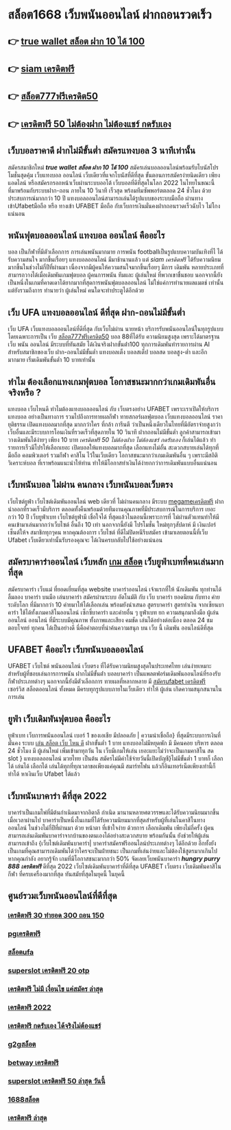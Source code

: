 # สล็อต1668 เว็บพนันออนไลน์  ฝากถอนรวดเร็ว 

## 👉 [true wallet สล็อต ฝาก 10 ได้ 100](https://member.mabet.net/?action=login)
## 👉 [siam เครดิตฟรี](https://mabet.net/credit-free-50/)
## 👉 [สล็อต777ฟรีเครดิต50](https://mabet.net/)
## 👉 [เครดิตฟรี 50 ไม่ต้องฝาก ไม่ต้องแชร์ กดรับเอง](https://member.mabet.net/?action=login)

## เว็บบอลราคาดี ฝากไม่มีขั้นต่ำ สมัครแทงบอล  3 นาทีเท่านั้น

สมัครสมาชิกใหม่ ***true wallet สล็อต ฝาก 10 ได้ 100*** 
สมัครเล่นบอลออนไลน์พร้อมรับโบนัสโปรโมชั่นสุดคุ้ม  เว็บแทงบอล ออนไลน์ เว็บเดียวที่แจกโบนัสที่ดีที่สุด ขั้นตอนการสมัครง่ายนิดเดียว เพียงแอดไลน์ หรือสมัครกรอกหน้าเว็บผ่านระบบออโต้ เว็บบอลที่ดีที่สุดในโลก 2022 ในไทยในขณะนี้ ที่มาพร้อมกับระบบฝาก-ถอน ภายใน 10 วินาที เร็วสุด พร้อมทีมซัพพอร์ตตลอด 24 ชั่วโมง ด้วยประสบการณ์มากกว่า 10 ปี แทงบอลออนไลน์สามารถเล่นได้รูปแบบของระบบมือถือ ผ่านทางเข้าUfabetมือถือ หรือ  ทางเข้า UFABET มือถือ กับเว็บการเงินมั่นคงฝากถอนรวดเร็วฉับไว ไม่โกงแน่นอน


##  พนันฟุตบอลออนไลน์   แทงบอล  ออนไลน์ คืออะไร

 บอล  เป็นกีฬาที่มีตัวเลือกการ การเล่นพนันมากมาย การพนัน footballเป็นรูปแบบความบันเทิงที่ไ ได้รับความสนใจ มากขึ้นเรื่อยๆ  แทงบอลออนไลน์  มีมาช้านานแล้ว แต่ *siam เครดิตฟรี* ได้รับความนิยม มากขึ้นในช่วงไม่กี่ปีที่ผ่านมา เนื่องจากมีผู้คนให้ความสนใจมากขึ้นเรื่อยๆ มีการ เดิมพัน หลายประเภทที่สามารถวางได้เมื่อเดิมพันเกมฟุตบอล   ผู้คนการพนัน ทีมและ ผู้เล่นใหม่ ที่พวกเขาชื่นชอบ นอกจากนี้ยังเป็นหนึ่งในเกมที่คาดเดาได้ยากมากที่สุดการพนันฟุตบอลออนไลน์   ไม่ใช่แค่การทำนายผลแมตช์ เท่านั้น แต่ยังรวมถึงการ ทำนายว่า ผู้เล่นใหม่ คนใดจะทำประตูได้อีกด้วย

## เว็บ UFA แทงบอลออนไลน์  ดีที่สุด ฝาก-ถอนไม่มีขั้นต่ำ

เว็บ UFA เว็บแทงบอลออนไลน์ที่ดีที่สุด กับเว็บไม่ผ่าน นายหน้า  บริการรับพนันออนไลน์ในทุกรูปแบบ โดยเฉพาะการเป็น เว็บ [สล็อต777ฟรีเครดิต50](https://member.mabet.net/?action=login) บอล 88ที่ได้รับ ความนิยมสูงสุด เพราะได้มาตรฐาน เว็บ พนัน ออนไลน์ มีระบบที่ทันสมัย ได้เงินจริงฝากขั้นต่ํา100 ทุกการเดิมพันทำรายการผ่าน AI สำหรับสมาชิกของเว็บ ฝาก-ถอนไม่มีขั้นต่ำ แทงบอลเต็ง บอลสเต็ป บอลสด บอลสูง-ต่ำ และอีกมากมาย เริ่มเดิมพันขั้นต่ำ 10 บาทเท่านั้น


## ทำไม ต้องเลือกแทงเกมฟุตบอล โอกาสชนะมากกว่าเกมเดิมพันอื่นจริงหรือ ?

แทงบอล เว็บไหนดี ทำไมต้องแทงบอลออนไลน์ กับ  เว็บตรงอย่าง UFABET เพราะเราเปิดให้บริการ แทงบอล อย่างเป็นทางการ รวมไปถึงการทายผลกีฬา ทายสกอร์ผลฟุตบอล เว็บแทงบอลออนไลน์  ราคายุติธรรม เปิดแทงบอลมากที่สุด มากกว่าใคร ที่กล้า การีนตี ว่าเป็นหนึ่งเดียวในไทยที่มีอัตราจ่ายสูงกว่าเว็บอื่นและมีระบบการโอนเงินที่รวดเร็วที่สุดภายใน 10 วินาที ฝากถอนไม่มีขั้นต่ำ ลูกค้าสามารถเข้ามาวางเดิมพันได้ง่ายๆ เพียง 10 บาท *เครดิตฟรี 50 ไม่ต้องฝาก ไม่ต้องแชร์ กดรับเอง* ก็เล่นได้แล้ว ทำรายการเร็วมีโปรให้เลือกเยอะ เปิดบอลให้แทงบอลมากที่สุด เลือกแทงไม่อั้น  สะดวกสบายเล่นได้ทุกที่ มือถือ คอมพิวเตอร์ รวมกีฬา คาสิโน ไว้ในเว็บเดียว โอกาสชนะมากว่าเกมเดิมพันอื่น ๆ เพราะมีสถิติ วิเคราะห์บอล ที่เราพร้อมแนะนำให้ท่าน ทำให้มีโอกาสทำเงินได้ง่ายกกว่าการเดิมพันแบบอื่นแน่นอน


## เว็บพนันบอล  ไม่ผ่าน คนกลาง  เว็บพนันบอลเว็บตรง 

 เว็บไซต์ยูฟ่า เว็บไซต์เดิมพันออนไลน์  web เดียวที่ ไม่ผ่านคนกลาง  มีระบบ [megameเครดิตฟรี](https://mabet.net/20-free-100/) ฝาก   นำออกที่รวดเร็วมีบริการ  ตลอดทั้งคืนพร้อมด้วยทีมงานคุณภาพที่มีประสบการณ์ในการบริการ  เยอะกว่า 10 ปี  เว็บยูฟ่าเบท เว็บไซต์ยูฟ่ามี  เชื่อใจได้  ที่สุดแล้วในตอนนี้เพราะการที่ ไม่ผ่านตัวแทนทำให้มีคนเข้ามาเล่นมากกว่าเว็บไซต์ อื่นถึง 10 เท่า นอกจากนี้ยังมี โปรโมชั่น ใหม่ทุกๆสัปดาห์ มี เงินเปอร์เซ็นต์ให้จ สมาชิกทุกๆคน หากคุณต้องการ เว็บไซต์ ที่ดีไม่ปิดหนีรีบสมัคร เข้ามาเลยตอนนี้ที่เว็บ Ufabet  เว็บเดียวเท่านั้นรับรองคุณจะ ได้เงินครบกลับไปใช้อย่างแน่นอน 

## สมัครบาคาร่าออนไลน์  เว็บหลัก [เกม สล็อต](https://mabet.net/credit-free-100/)  เว็บยูฟ่าเบทที่คนเล่นมากที่สุด

สมัครบาคาร่า  เว็บแม่  ที่ยอดเยี่ยมที่สุด   website  บาคาร่าออนไลน์ เจ้าแรกที่ให้  นักเดิมพัน  ทุกท่านได้ ลิ้มลอง บาคาร่า บนมือ เล่นบาคาร่า สมัครผ่านระบบ อัตโนมัติ กับ เว็บ บาคาร่า ยอดนิยม กับทาง ค่ายระดับโลก ที่มีมากกว่า 10 ค่ายมาให้ได้เลือกเล่น พร้อมยังนำเสนอ สูตรบาคาร่า  สูตรทำเงิน  จากเซียนบาคาร่า ใช้ได้ทั้งเกมคาสิโนออนไลน์ เซ็กซี่บาคาร่า และค่ายอื่น ๆ ยูฟ่าเบท  ยก  ความสนุกมาถึงมือ  ผู้เล่นออนไลน์  ออนไลน์ ที่มีระบบมีคุณภาพ ทั้งภาพและเสียง คมชัด เล่นได้อย่างต่อเนื่อง ตลอด 24 ชม ตอบโจทย์  ทุกคน  ได้เป็นอย่างดี นี่คือคำตอบที่น่าค้นความสนุก บน เว็บ นี้ เดิมพัน ออนไลน์ดีที่สุด 

## UFABET คืออะไร เว็บพนันบอลออนไลน์

UFABET เว็บไซต์  พนันออนไลน์ เว็บตรง  ที่ได้รับความนิยมสูงสุดในประเทศไทย เล่นง่ายเหมาะสำหรับผู้ที่ชอบเล่นการการพนัน  ฝากไม่มีขั้นต่ํา บอลบาคาร่า  เป็นแพลตฟอร์มเดิมพันออนไลน์ที่รองรับกีฬาประเภทต่างๆ นอกจากนี้ยังมีตัวเลือกการ ทายผลที่หลากหลาย มี [สมัครufabet เครดิตฟรี](https://mabet.net/) เซอร์วิส   สล็อตออนไลน์ ทั้งหมด  มีครบทุกรูปแบบภายในเว็บเดียว ทำให้  ผู้เล่น เกิดความสนุกสนานในการเล่น

##  ยูฟ่า  เว็บเดิมพันฟุตบอล  คืออะไร 

ยูฟ่าเบท  เว็บการพนันออนไลน์ เบอร์ 1 ของเอเชีย มีปลอดภัย | ความน่าเชื่อถือ} ที่สุดมีระบบการเงินที่มั่นคง ระบบ [เล่น สล็อต เว็บ ไหน ดี](https://bio.link/tisawago) ฝากขั้นต่ำ 1 บาท  แทงบอลไม่มีหยุดพัก มี มีคนคอย บริหาร ตลอด 24 ชั่วโมง  มี ผู้เล่นใหม่ เพิ่มเข้ามาทุกวัน ใน เว็บมีเกมให้เล่น เยอะแยะไม่ว่าจะเป็นเกมคาสิโน สด slot } แทงบอลออนไลน์  มวยไทย เป็นต้น  สมัครไม่มีค่าใช้จ่ายวันนี้เปิดบัญชี}ไม่มีขั้นต่ำ  1 บาทก็ เลือกได้ เล่นได้  เลือกได้ เล่นได้ทุกที่ทุกเวลาขอเพียงแค่คุณมี สมาร์ทโฟน แล้วก็อินเทอร์เน็ตเพียงเท่านี้ก็ ทำได้ หาเงินเว็บ Ufabet ได้แล้ว


## เว็บพนันบาคาร่า ดีที่สุด 2022 

บาคาร่าเป็นเกมไพ่ที่มีต้นกำเนิดมาจากอิตาลี กำเนิด มานานหลายศตวรรษและได้รับความนิยมมากขึ้นเมื่อเวลาผ่านไป บาคาร่าเป็นหนึ่งในเกมที่ได้รับความนิยมมากที่สุดสำหรับผู้ที่เล่นในคาสิโนทางออนไลน์ ในช่วงไม่กี่ปีที่ผ่านมา ด้วย    หน้าตา ที่เข้าใจง่าย ด้วยการ  เลือกเดิมพัน  เพียงไม่กี่ครั้ง ผู้คนสามารถเล่นเดิมพันบาคาร่าจากบ้านของตนเองได้อย่างสะดวกสบาย  พร้อมกันนั้น ยังช่วยให้ผู้เล่นสามารถเข้าถึง {เว็บไซต์เดิมพันบาคาร่า| บาคาร่าสมัครฟรีออนไลน์ประเภทต่างๆ ได้อีกด้วย อีกทั้งยังเป็นเกมที่คุณสามารถเดิมพันได้ว่าใครจะเป็นฝ่ายชนะ เป็นเกมที่เล่นง่ายและไม่ต้องใช้สูตรมากเกินไป หากคุณกำลัง  อยากรู้จัก เกมที่มีโอกาสชนะมากกว่า 50%  จัดเลยเว็บพนันบาคาร่า ***hungry purry 888 เครดิตฟรี*** ดีที่สุด 2022  เว็บไซต์เดิมพันบาคาร่าที่ดีที่สุด UFABET เว็บตรง เว็บเดิมพันคาสิโน กีฬา ที่ครบเครื่องมากที่สุด ทันสมัยที่สุดในยุคนี้ ในยุคนี้

## ศูนย์รวมเว็บพนันออนไลน์ที่ดีที่สุด

### [เครดิตฟรี 30 ทำยอด 300 ถอน 150](https://atom.io/themes/MABET.net%20แจกโบนัส%20superslot%20เครดิตฟรี30%20008%20สล็อต%20สล็อตแตกหนัก%2020รับ100)
### [pgเครดิตฟรี](https://atom.io/themes/MABET.net%20แจกโบนัส%20p168%20สล็อต%20008%20สล็อต%20สล็อตแตกหนัก%2020รับ100)
### [สล็อตufa](https://atom.io/themes/MABET.net%20แจกโบนัส%20ทดลอง%20เล่น%20เกม%20สล็อต%20pg%20008%20สล็อต%20สล็อตแตกหนัก%2020รับ100)
### [superslot เครดิตฟรี 20 otp](https://atom.io/themes/MABET.net%20แจกโบนัส%20สล็อต%20pg%20ฝาก10รับ100%20วอ%20เลท%202021%20008%20สล็อต%20สล็อตแตกหนัก%2020รับ100)
### [เครดิตฟรี ไม่มี เงื่อนไข แค่สมัคร ล่าสุด](https://atom.io/themes/MABET.net%20แจกโบนัส%20สล็อตxo%20โอน%20ผ่าน%20วอ%20เลท%20ไม่มีขั้นต่ํา%20008%20สล็อต%20สล็อตแตกหนัก%2020รับ100)
### [เครดิตฟรี 2022](https://atom.io/themes/MABET.net%20แจกโบนัส%20สมัคร%20ufabet%20เว็บตรง%20แจกเครดิตฟรี%20โปรเพียบ%20008%20สล็อต%20สล็อตแตกหนัก%2020รับ100)
### [เครดิตฟรี กดรับเอง ได้จริงไม่ต้องแชร์](https://atom.io/themes/MABET.net%20แจกโบนัส%20ยูฟ่า168%20สล็อต%20008%20สล็อต%20สล็อตแตกหนัก%2020รับ100)
### [g2gสล็อต](https://atom.io/themes/MABET.net%20แจกโบนัส%20สล็อต168%20โอน%20ผ่าน%20วอ%20เลท%20ไม่มีขั้นต่ํา%20008%20สล็อต%20สล็อตแตกหนัก%2020รับ100)
### [betway เครดิตฟรี](https://atom.io/themes/MABET.net%20แจกโบนัส%20spinix%20เครดิตฟรี300%20008%20สล็อต%20สล็อตแตกหนัก%2020รับ100)
### [superslot เครดิตฟรี 50 ล่าสุด วันนี้](https://atom.io/themes/MABET.net%20แจกโบนัส%20เว็บสล็อต%20เครดิตฟรี%20100%20ไม่ต้องแชร์%20008%20สล็อต%20สล็อตแตกหนัก%2020รับ100)
### [1688สล็อต](https://atom.io/themes/MABET.net%20แจกโบนัส%20lava789เครดิตฟรี%20008%20สล็อต%20สล็อตแตกหนัก%2020รับ100)
### [เครดิตฟรี ล่าสุด](https://atom.io/themes/MABET.net%20แจกโบนัส%20เครดิตฟรี%20กดรับเอง%202021%20ลงทะเบียน%20008%20สล็อต%20สล็อตแตกหนัก%2020รับ100)